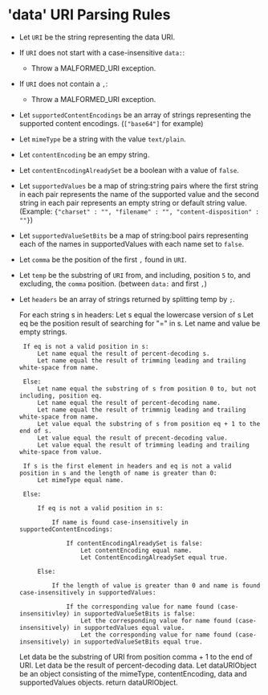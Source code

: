 'data' URI Parsing Rules
========================

 * Let `URI` be the string representing the data URI.

 * If `URI` does not start with a case-insensitive `data:`:
    * Throw a MALFORMED_URI exception.

 * If `URI` does not contain a `,`:
    * Throw a MALFORMED_URI exception.

 * Let `supportedContentEncodings` be an array of strings representing the supported content encodings. (`["base64"]` for example)
 * Let `mimeType` be a string with the value `text/plain`.
 * Let `contentEncoding` be an empy string.
 * Let `contentEncodingAlreadySet` be a boolean with a value of `false`.
 * Let `supportedValues` be a map of string:string pairs where the first string in each pair represents the name of the supported value and the second string in each pair represents an empty string or default string value. (Example: `{"charset" : "", "filename" : "", "content-disposition" : ""}`)
 * Let `supportedValueSetBits` be a map of string:bool pairs representing each of the names in supportedValues with each name set to `false`.
 * Let `comma` be the position of the first `,` found in `URI`.
 * Let `temp` be the substring of `URI` from, and including, position `5` to, and excluding, the `comma` position. (between `data:` and first `,`)
 * Let `headers` be an array of strings returned by splitting temp by `;`.

    For each string s in headers:
        Let s equal the lowercase version of s
        Let eq be the position result of searching for "=" in s.
        Let name and value be empty strings.

        If eq is not a valid position in s:
            Let name equal the result of percent-decoding s.
            Let name equal the result of trimming leading and trailing white-space from name.

        Else:
            Let name equal the substring of s from position 0 to, but not including, position eq.
            Let name equal the result of percent-decoding name.
            Let name equal the result of trimmnig leading and trailing white-space from name.
            Let value equal the substring of s from position eq + 1 to the end of s.
            Let value equal the result of precent-decoding value.
            Let value equal the result of trimming leading and trailing white-space from value.

        If s is the first element in headers and eq is not a valid position in s and the length of name is greater than 0:
            Let mimeType equal name.

        Else:

            If eq is not a valid position in s:

                If name is found case-insensitively in supportedContentEncodings:

                    If contentEncodingAlreadySet is false:
                        Let contentEncoding equal name.
                        Let ContentEncodingAlreadySet equal true.

            Else:

                If the length of value is greater than 0 and name is found case-insensitively in supportedValues:

                    If the corresponding value for name found (case-insensitivley) in supportedValueSetBits is false:
                        Let the corresponding value for name found (case-insensitively) in supportedValues equal value.
                        Let the corresponding value for name found (case-insensitively) in supportedValueSetBits equal true.
    Let data be the substring of URI from position comma + 1 to the end of URI.
    Let data be the result of percent-decoding data.
    Let dataURIObject be an object consisting of the mimeType, contentEncoding, data and supportedValues objects.
    return dataURIObject.

